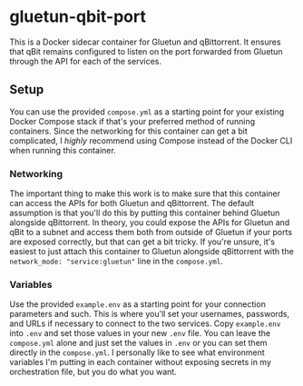 # gluetun-qbit-port
This is a Docker sidecar container for Gluetun and qBittorrent. It ensures that qBit remains configured to listen on the port forwarded from Gluetun through the API for each of the services.

## Setup
You can use the provided `compose.yml` as a starting point for your existing Docker Compose stack if that's your preferred method of running containers. Since the networking for this container can get a bit complicated, I _highly_ recommend using Compose instead of the Docker CLI when running this container.

### Networking
The important thing to make this work is to make sure that this container can access the APIs for both Gluetun and qBittorrent. The default assumption is that you'll do this by putting this container behind Gluetun alongside qBittorrent. In theory, you could expose the APIs for Gluetun and qBit to a subnet and access them both from outside of Gluetun if your ports are exposed correctly, but that can get a bit tricky. If you're unsure, it's easiest to just attach this container to Gluetun alongside qBittorrent with the `network_mode: "service:gluetun"` line in the `compose.yml`.

### Variables
Use the provided `example.env` as a starting point for your connection parameters and such. This is where you'll set your usernames, passwords, and URLs if necessary to connect to the two services. Copy `example.env` into `.env` and set those values in your new `.env` file. You can leave the `compose.yml` alone and just set the values in `.env` or you can set them directly in the `compose.yml`. I personally like to see what environment variables I'm putting in each container without exposing secrets in my orchestration file, but you do what you want.